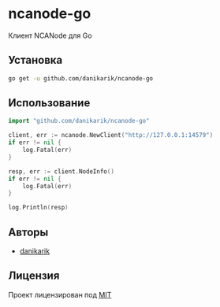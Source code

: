 # ncanode-go

Клиент NCANode для Go

## Установка

```sh
go get -u github.com/danikarik/ncanode-go
```

## Использование

```go
import "github.com/danikarik/ncanode-go"

client, err := ncanode.NewClient("http://127.0.0.1:14579")
if err != nil {
    log.Fatal(err)
}

resp, err := client.NodeInfo()
if err != nil {
    log.Fatal(err)
}

log.Println(resp)
```

## Авторы

- [danikarik](https://github.com/danikarik)

## Лицензия

Проект лицензирован под [MIT](LICENSE)

